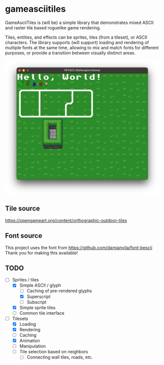 # gameasciitiles

GameAsciiTiles is (will be) a simple library that demonstrates mixed ASCII and raster tile based roguelike game rendering.

Tiles, entities, and effects can be sprites, tiles (from a tileset), or ASCII characters. The library supports (will support) loading and rendering of multiple fonts at the same time, allowing to mix and match fonts for different purposes, or provide a transition between visually distinct areas.

![alt text](/gameasciitiles/images/rgb.png "Screenshot")

## Tile source

https://opengameart.org/content/orthographic-outdoor-tiles

## Font source

This project uses the font from https://github.com/damianvila/font-bescii Thank you for making this available!

## TODO

- [ ] Sprites / tiles
    - [X] Simple ASCII / glyph
        - [ ] Caching of pre-rendered glyphs
        - [X] Superscript
        - [ ] Subscript
    - [X] Simple sprite tiles
    - [ ] Common tile interface
- [ ] Tilesets
    - [X] Loading
    - [X] Rendering
    - [ ] Caching
    - [X] Animation
    - [ ] Manipulation
    - [ ] Tile selection based on neighbors
        - [ ] Connecting wall tiles, roads, etc.
